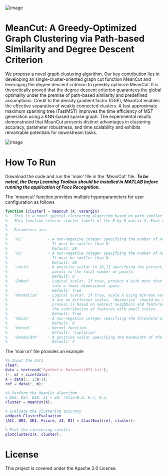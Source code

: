 ![image](https://img.shields.io/badge/MATLAB-R2023a-red)
# MeanCut: A Greedy-Optimized Graph Clustering via Path-based Similarity and Degree Descent Criterion

We propose a novel graph clustering algorithm. Our key contribution lies in developing an single-cluster-oriented graph cut function MeanCut and leveraging the degree descent criterion to greedily optimize MeanCut. It is theoretically proved that the degree descent criterion guarantees the global optimality under the premise of path-based similarity and predefined assumptions. Credit to the density gradient factor (DGF), MeanCut enables the effective separation of weakly connected clusters. A fast approximate maximum spanning tree (FastMST) improves the time efficiency of MST generation using a KNN-based sparse graph. The experimental results demonstrated that MeanCut presents distinct advantages in clustering accuracy, parameter robustness, and time scalability and exhibits remarkable potentials for downstream tasks.

![image](https://github.com/ZPGuiGroupWhu/MeanCut-Clustering/blob/main/Pic/github.png)

# How To Run

Download the code and run the 'main' file in the 'MeanCut' file. ***To be noted, the Deep Learning Toolbox should be installed in MATLAB before running the application of Face Recognition.***

The 'meancut' function provides multiple hyperparameters for user configuration as follows 
```matlab
function [cluster] = meancut (X, varargin)
%   This is a novel spectal clustering algorithm based on path similarity and degree descent criterion. 
%   This function returns cluster labels of the N by D matrix X. Each row in X represents an observation.
% 
%   Parameters are: 
% 
%   'k1'           - A non-negative integer specifying the number of nearest neighbors for DGF. 
%                    It must be smaller than N.
%                    Default: 20
%   'k2'           - A non-negative integer specifying the number of nearest neighbors for MST. 
%                    It must be smaller than N.
%                    Default: 20
%   'ratio'        - A positive scalar in [0,1] specifying the percentile of the number of boudanry 
%                    points to the total number of points. 
%                    Default: 0
%   'Embed'        - Logical scalar. If true, project X with more than 5000 samples and 50 features
%                    into a lower-dimensional space. 
%                    Default: True
%   'Normalize'    - Logical scalar. If true, scale X using min-max normalization. If features in 
%                    X are on different scales, 'Normalize' should be set to true because the clustering 
%                    process is based on nearest neighbors and features with large scales can override 
%                    the contribution of features with small scales. 
%                    Default: True
%   'Noise'        - A non-negative integer specifying the threshold of a noisy cluster.
%                    Default: 0
%   'Kernel'       - Kernel function.
%                    Default: 'Laplacian'
%   'Bandwidth'    - A positive scalar specifying the bandwidth of the kernel function.
%                    Default: 2
```

The 'main.m' file provides an example
```matlab
%% Input the data
clear;
data = textread('Synthetic Datasets\DS1.txt');
[~, m] = size(data);
X = data(:, 1:m-1);
ref = data(:, m);

%% Perform the MeanCut algorithm
% DS6, DS7, DS8: k1 = 20; ratio=0.2, 0.7, 0.3;
cluster = meancut(X);

% Evaluate the clustering accuracy
addpath ClusterEvaluation
[ACC, NMI, ARI, Fscore, JI, RI] = ClustEval(ref, cluster);

% Plot the clustering results
plotcluster2(X, cluster);
```

# License

This project is covered under the Apache 2.0 License.
